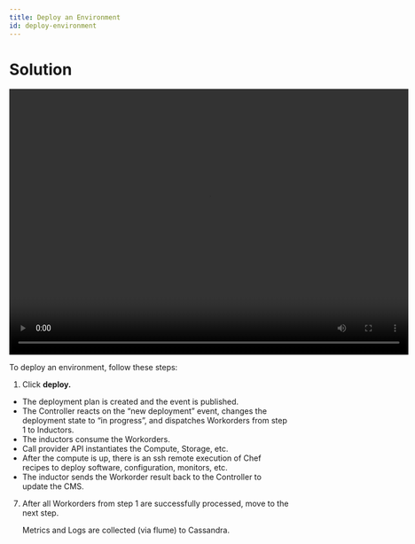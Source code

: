 ```yaml
---
title: Deploy an Environment
id: deploy-environment
---
```


# Solution

<video width="720" height="480" preload="metadata" controls="" class="grovo-video">
    <source src="http://videos.grovo.com/walmart-oneops-transition-0215_first-time-deployment_4668.webm?vpv=1" type="video/webm">
    Your browser does not implement HTML5 video. 
</video>

To deploy an environment, follow these steps:

1. Click **deploy.**
  * The deployment plan is created and the event is published.
  * The Controller reacts on the “new deployment” event, changes the deployment state to “in progress”, and dispatches Workorders from step 1 to Inductors.
  * The inductors consume the Workorders.
  * Call provider API instantiates the Compute, Storage, etc.
  * After the compute is up, there is an ssh remote execution of Chef recipes to deploy software, configuration, monitors, etc.
  * The inductor sends the Workorder result back to the Controller to update the CMS.
7. After all Workorders from step 1 are successfully processed, move to the next step. 
    
    Metrics and Logs are collected (via flume) to Cassandra.